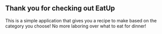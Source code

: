## Thank you for checking out EatUp

This is  a simple application that gives you a recipe to make based on the category you choose! No more laboring over what to eat for dinner!